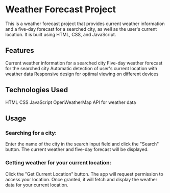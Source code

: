 # Weather Forecast Project
This is a weather forecast project that provides current weather information and a five-day forecast for a searched city, as well as the user's current location. It is built using HTML, CSS, and JavaScript.

## Features
Current weather information for a searched city
Five-day weather forecast for the searched city
Automatic detection of user's current location with weather data
Responsive design for optimal viewing on different devices

## Technologies Used
HTML
CSS
JavaScript
OpenWeatherMap API for weather data

## Usage

### Searching for a city:
Enter the name of the city in the search input field and click the "Search" button.
The current weather and five-day forecast will be displayed.

### Getting weather for your current location:
Click the "Get Current Location" button. The app will request permission to access your location.
Once granted, it will fetch and display the weather data for your current location.
